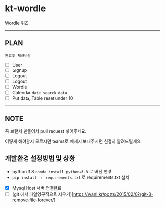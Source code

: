 # kt-wordle

Wordle 퀴즈

---

## PLAN

`완료후 체크바람`

- [ ] User
- [ ] Signup
- [ ] Logout
- [ ] Logout
- [ ] Wordle
- [ ] Calendar `date search data`
- [ ] Put data, Table reset under 10

---

## NOTE

꼭 브랜치 만들어서 pull request 넣어주세요.

어떻게 해야할지 모르시면 teams로 메세지 보내주시면 친절히 알려드릴게요.

## 개발환경 설정방법 및 상황

- python 3.8 `conda install python=3.8` 로 버전 변경
- `pip install -r requirements.txt` 로 requirements.txt 설치

- [x] Mysql Host 서버 연결완료
- [ ] (git 에서 파일영구적으로 지우기)[https://wani.kr/posts/2015/02/02/git-3-remove-file-forever/]
